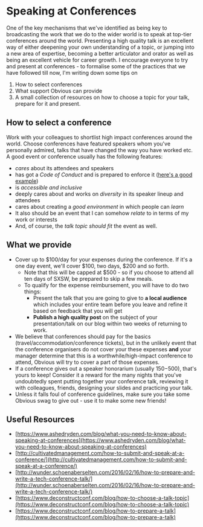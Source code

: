 # Speaking at Conferences

One of the key mechanisms that we've identified as being key to broadcasting the work that we do to the wider world is to speak at top-tier conferences around the world. Presenting a high quality talk is an excellent way of either deepening your own understanding of a topic, or jumping into a new area of expertise, becoming a better articulator and orator as well as being an excellent vehicle for career growth. I encourage everyone to try and present at conferences - to formalise some of the practices that we have followed till now, I'm writing down some tips on

1. How to select conferences
2. What support Obvious can provide
3. A small collection of resources on how to choose a topic for your talk, prepare for it and present.

## How to select a conference

Work with your colleagues to shortlist high impact conferences around the world. Choose conferences have featured speakers whom you've personally admired, talks that have changed the way you have worked etc. A good event or conference usually has the following features:

* _cares_ about its attendees and speakers
* has got a _Code of Conduct_ and is prepared to enforce it \([here's a good example](https://www.djangoproject.com/conduct/)\)
* is _accessible and inclusive_
* deeply cares about and works on _diversity_ in its speaker lineup and attendees
* cares about creating a _good environment_ in which people can _learn_
* It also should be an event that I can somehow _relate_ to in terms of my work or interests
* And, of course, the _talk topic should fit_ the event as well.

## What we provide

* Cover up to $100/day for your expenses during the conference. If it's a one day event, we'll cover $100, two days, $200 and so forth.
  * Note that this will be capped at $500 - so if you choose to attend all ten days of SXSW, be prepared to skip a few meals.
  * To qualify for the expense reimbursement, you will have to do two things: 
    * Present the talk that you are going to give to **a local audience** which includes your entire team before you leave and refine it based on feedback that you will get
    * **Publish a high quality post** on the subject of your presentation/talk on our blog within two weeks of returning to work.
* We believe that conferences should pay for the basics \(travel/accommodation/conference tickets\), but in the unlikely event that the conference organisers do not cover your these expenses **and** your manager determine that this is a worthwhile/high-impact conference to attend, Obvious will try to cover a part of those expenses.
* If a conference gives out a speaker honorarium \(usually $150-$500\), that's yours to keep! Consider it a reward for the many nights that you've undoubtedly spent putting together your conference talk, reviewing it with colleagues, friends, designing your slides and practicing your talk.
* Unless it falls foul of conference guidelines, make sure you take some Obvious swag to give out - use it to make some new friends!

## Useful Resources

* [https://www.ashedryden.com/blog/what-you-need-to-know-about-speaking-at-conferences](https://www.ashedryden.com/blog/what-you-need-to-know-about-speaking-at-conferences)
* [http://cultivatedmanagement.com/how-to-submit-and-speak-at-a-conference/](http://cultivatedmanagement.com/how-to-submit-and-speak-at-a-conference/)
* [http://wunder.schoenaberselten.com/2016/02/16/how-to-prepare-and-write-a-tech-conference-talk/](http://wunder.schoenaberselten.com/2016/02/16/how-to-prepare-and-write-a-tech-conference-talk/)
* [https://www.deconstructconf.com/blog/how-to-choose-a-talk-topic](https://www.deconstructconf.com/blog/how-to-choose-a-talk-topic)
* [https://www.deconstructconf.com/blog/how-to-prepare-a-talk](https://www.deconstructconf.com/blog/how-to-prepare-a-talk)

